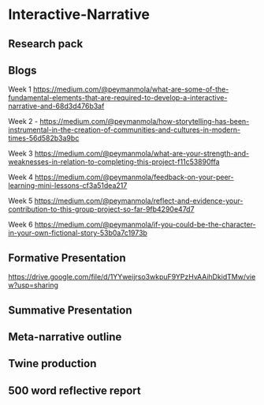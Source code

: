 # Interactive-Narrative

## Research pack 
## Blogs
Week 1
https://medium.com/@peymanmola/what-are-some-of-the-fundamental-elements-that-are-required-to-develop-a-interactive-narrative-and-68d3d476b3af


Week 2 - https://medium.com/@peymanmola/how-storytelling-has-been-instrumental-in-the-creation-of-communities-and-cultures-in-modern-times-56d582b3a9bc


Week 3
https://medium.com/@peymanmola/what-are-your-strength-and-weaknesses-in-relation-to-completing-this-project-f11c53890ffa


Week 4
https://medium.com/@peymanmola/feedback-on-your-peer-learning-mini-lessons-cf3a51dea217


Week 5
https://medium.com/@peymanmola/reflect-and-evidence-your-contribution-to-this-group-project-so-far-9fb4290e47d7

Week 6
https://medium.com/@peymanmola/if-you-could-be-the-character-in-your-own-fictional-story-53b0a7c1973b
 

## Formative Presentation
https://drive.google.com/file/d/1YYweijrso3wkpuF9YPzHvAAihDkidTMw/view?usp=sharing

## Summative Presentation
## Meta-narrative outline 
## Twine production
## 500 word reflective report
